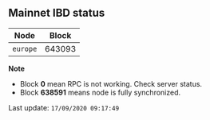 ## **Mainnet** IBD status


Node | Block
--- | ---
`europe` | 643093


**Note**
* Block **0** mean RPC is not working. Check server status.
* Block **638591** means node is fully synchronized.


Last update: `17/09/2020 09:17:49`

